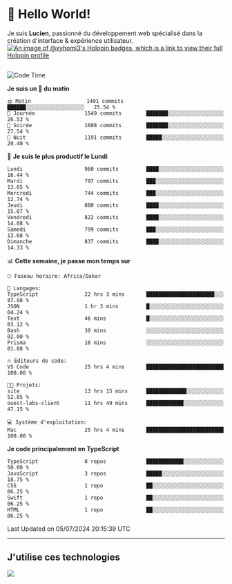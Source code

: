 # 👋 Hello World!

Je suis **Lucien**, passionné du développement web spécialisé dans la création d'interface & expérience utilisateur.
[![An image of @xyhomi3's Holopin badges, which is a link to view their full Holopin profile](https://holopin.me/xyhomi3)](https://holopin.io/@xyhomi3)

##

<!--START_SECTION:waka-->
![Code Time](http://img.shields.io/badge/Code%20Time-1%2C502%20hrs%2015%20mins-blue)

**Je suis un 🐤 du matin** 

```text
🌞 Matin                  1491 commits        ██████░░░░░░░░░░░░░░░░░░░   25.54 % 
🌆 Journée                1549 commits        ███████░░░░░░░░░░░░░░░░░░   26.53 % 
🌃 Soirée                 1608 commits        ███████░░░░░░░░░░░░░░░░░░   27.54 % 
🌙 Nuit                   1191 commits        █████░░░░░░░░░░░░░░░░░░░░   20.40 % 
```
📅 **Je suis le plus productif le Lundi** 

```text
Lundi                    960 commits         ████░░░░░░░░░░░░░░░░░░░░░   16.44 % 
Mardi                    797 commits         ███░░░░░░░░░░░░░░░░░░░░░░   13.65 % 
Mercredi                 744 commits         ███░░░░░░░░░░░░░░░░░░░░░░   12.74 % 
Jeudi                    880 commits         ████░░░░░░░░░░░░░░░░░░░░░   15.07 % 
Vendredi                 822 commits         ████░░░░░░░░░░░░░░░░░░░░░   14.08 % 
Samedi                   799 commits         ███░░░░░░░░░░░░░░░░░░░░░░   13.68 % 
Dimanche                 837 commits         ████░░░░░░░░░░░░░░░░░░░░░   14.33 % 
```


📊 **Cette semaine, je passe mon temps sur** 

```text
🕑︎ Fuseau horaire: Africa/Dakar

💬 Langages: 
TypeScript               22 hrs 3 mins       ██████████████████████░░░   87.98 % 
JSON                     1 hr 3 mins         █░░░░░░░░░░░░░░░░░░░░░░░░   04.24 % 
Text                     46 mins             █░░░░░░░░░░░░░░░░░░░░░░░░   03.12 % 
Bash                     30 mins             ░░░░░░░░░░░░░░░░░░░░░░░░░   02.00 % 
Prisma                   16 mins             ░░░░░░░░░░░░░░░░░░░░░░░░░   01.08 % 

🔥 Éditeurs de code: 
VS Code                  25 hrs 4 mins       █████████████████████████   100.00 % 

🐱‍💻 Projets: 
site                     13 hrs 15 mins      █████████████░░░░░░░░░░░░   52.85 % 
ouest-labs-client        11 hrs 49 mins      ████████████░░░░░░░░░░░░░   47.15 % 

💻 Système d'exploitation: 
Mac                      25 hrs 4 mins       █████████████████████████   100.00 % 
```

**Je code principalement en TypeScript** 

```text
TypeScript               8 repos             ████████████░░░░░░░░░░░░░   50.00 % 
JavaScript               3 repos             █████░░░░░░░░░░░░░░░░░░░░   18.75 % 
CSS                      1 repo              ██░░░░░░░░░░░░░░░░░░░░░░░   06.25 % 
Swift                    1 repo              ██░░░░░░░░░░░░░░░░░░░░░░░   06.25 % 
HTML                     1 repo              ██░░░░░░░░░░░░░░░░░░░░░░░   06.25 % 
```




 Last Updated on 05/07/2024 20:15:39 UTC
<!--END_SECTION:waka-->
---

## J'utilise ces technologies

<p align="left">
  <a href="https://skillicons.dev">
    <img src="https://skillicons.dev/icons?i=ts,js,md,scss,tailwind,react,docker,express,astro,vite,nextjs,vercel,figma,ableton" />
  </a>
</p>

